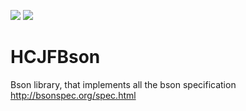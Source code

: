 ![](https://img.shields.io/travis/javaito/HolandaCatalinaBson.svg)
![](https://img.shields.io/github/license/javaito/HolandaCatalinaBson.svg)

# HCJFBson
Bson library, that implements all the bson specification http://bsonspec.org/spec.html
